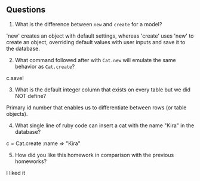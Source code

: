## Questions

1. What is the difference between `new` and `create` for a model?

'new' creates an object with default settings, whereas 'create' uses 'new' to create an object, overriding default values with user inputs and save it to the database.

2. What command followed after with `Cat.new` will emulate the same behavior as `Cat.create`?

c.save!

3. What is the default integer column that exists on every table but we did NOT define?

Primary id number that enables us to differentiate between rows (or table objects).

4. What single line of ruby code can insert a cat with the name "Kira" in the database?

c = Cat.create :name => "Kira"

5. How did you like this homework in comparison with the previous homeworks?

I liked it
